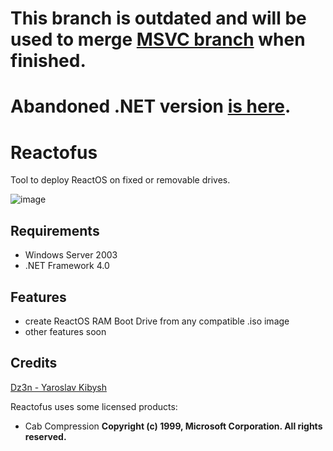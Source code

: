# This branch is outdated and will be used to merge [MSVC branch](https://github.com/feel-the-dz3n/Reactofus/tree/reactofus-msvc) when finished.
# Abandoned .NET version [is here](https://github.com/feel-the-dz3n/Reactofus/tree/reactofus-dotnet).

# Reactofus
Tool to deploy ReactOS on fixed or removable drives.

![image](https://user-images.githubusercontent.com/25367511/59030578-05feb400-886a-11e9-9ec0-9f4172c068bf.png)

## Requirements
- Windows Server 2003
- .NET Framework 4.0

## Features
- create ReactOS RAM Boot Drive from any compatible .iso image
- other features soon

## Credits
[Dz3n - Yaroslav Kibysh](https://github.com/feel-the-dz3n)


Reactofus uses some licensed products:
- Cab Compression
**Copyright (c) 1999, Microsoft Corporation.  All rights reserved.**
